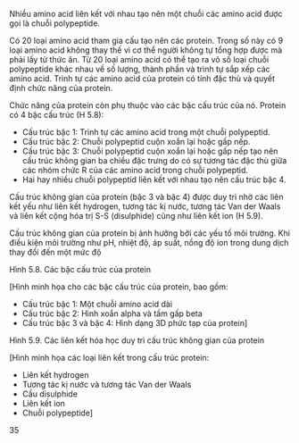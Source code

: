 Nhiều amino acid liên kết với nhau tạo nên một chuỗi các amino acid được gọi là chuỗi polypeptide.

Có 20 loại amino acid tham gia cấu tạo nên các protein. Trong số này có 9 loại amino acid không thay thế vì cơ thể người không tự tổng hợp được mà phải lấy từ thức ăn. Từ 20 loại amino acid có thể tạo ra vô số loại chuỗi polypeptide khác nhau về số lượng, thành phần và trình tự sắp xếp các amino acid. Trình tự các amino acid của protein có tính đặc thù và quyết định chức năng của protein.

Chức năng của protein còn phụ thuộc vào các bậc cấu trúc của nó. Protein có 4 bậc cấu trúc (H 5.8):
- Cấu trúc bậc 1: Trình tự các amino acid trong một chuỗi polypeptid.
- Cấu trúc bậc 2: Chuỗi polypeptid cuộn xoắn lại hoặc gấp nếp.
- Cấu trúc bậc 3: Chuỗi polypeptid cuộn xoắn lại hoặc gấp nếp tạo nên cấu trúc không gian ba chiều đặc trưng do có sự tương tác đặc thù giữa các nhóm chức R của các amino acid trong chuỗi polypeptid.
- Hai hay nhiều chuỗi polypeptid liên kết với nhau tạo nên cấu trúc bậc 4.

Cấu trúc không gian của protein (bậc 3 và bậc 4) được duy trì nhờ các liên kết yếu như liên kết hydrogen, tương tác kị nước, tương tác Van der Waals và liên kết cộng hóa trị S-S (disulphide) cũng như liên kết ion (H 5.9).

Cấu trúc không gian của protein bị ảnh hưởng bởi các yếu tố môi trường. Khi điều kiện môi trường như pH, nhiệt độ, áp suất, nồng độ ion trong dung dịch thay đổi đến một mức độ

Hình 5.8. Các bậc cấu trúc của protein

[Hình minh họa cho các bậc cấu trúc của protein, bao gồm:
- Cấu trúc bậc 1: Một chuỗi amino acid dài
- Cấu trúc bậc 2: Hình xoắn alpha và tấm gấp beta
- Cấu trúc bậc 3 và bậc 4: Hình dạng 3D phức tạp của protein]

Hình 5.9. Các liên kết hóa học duy trì cấu trúc không gian của protein

[Hình minh họa các loại liên kết trong cấu trúc protein:
- Liên kết hydrogen
- Tương tác kị nước và tương tác Van der Waals
- Cầu disulphide
- Liên kết ion
- Chuỗi polypeptide]

35